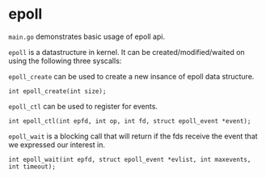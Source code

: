 epoll
====

`main.go` demonstrates basic usage of epoll api. 

`epoll` is a datastructure in kernel. It can be created/modified/waited on using the following three syscalls:

`epoll_create` can be used to create a new insance of epoll data structure.
```
int epoll_create(int size);
```

`epoll_ctl` can be used to register for events.
```
int epoll_ctl(int epfd, int op, int fd, struct epoll_event *event);
```

`epoll_wait` is a blocking call that will return if the fds receive the event
that we expressed our interest in.
```
int epoll_wait(int epfd, struct epoll_event *evlist, int maxevents, int timeout);
```
